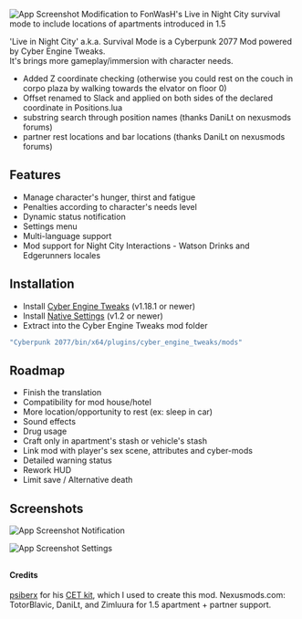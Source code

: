 ![App Screenshot](https://i.ibb.co/PZFJvR5/logo.png)
Modification to FonWasH's Live in Night City survival mode to include locations of apartments introduced in 1.5

'Live in Night City' a.k.a. Survival Mode is a Cyberpunk 2077 Mod powered by Cyber Engine Tweaks.  
It's brings more gameplay/immersion with character needs.
* Added Z coordinate checking (otherwise you could rest on the couch in corpo plaza by walking towards the elvator on floor 0)
* Offset renamed to Slack and applied on both sides of the declared coordinate in Positions.lua
* substring search through position names (thanks DaniLt on nexusmods forums)
* partner rest locations and bar locations (thanks DaniLt on nexusmods forums)


## Features

- Manage character's hunger, thirst and fatigue
- Penalties according to character's needs level
- Dynamic status notification
- Settings menu
- Multi-language support
- Mod support for Night City Interactions - Watson Drinks and Edgerunners locales


## Installation

- Install [Cyber Engine Tweaks](https://github.com/yamashi/CyberEngineTweaks) (v1.18.1 or newer)
- Install [Native Settings](https://github.com/justarandomguyintheinternet/CP77_nativeSettings) (v1.2 or newer)
- Extract into the Cyber Engine Tweaks mod folder
```bash
"Cyberpunk 2077/bin/x64/plugins/cyber_engine_tweaks/mods"
``` 


## Roadmap

- Finish the translation
- Compatibility for mod house/hotel
- More location/opportunity to rest (ex: sleep in car)
- Sound effects
- Drug usage
- Craft only in apartment's stash or vehicle's stash
- Link mod with player's sex scene, attributes and cyber-mods
- Detailed warning status
- Rework HUD
- Limit save / Alternative death


## Screenshots

![App Screenshot](https://i.ibb.co/gtzCkJN/example-hud.jpg)
Notification

![App Screenshot](https://i.ibb.co/g9Gj69M/example-settings.jpg)
Settings


##


#### Credits
[psiberx](https://github.com/psiberx) for his [CET kit](https://github.com/psiberx/cp2077-cet-kit), which I used to create this mod.
Nexusmods.com: TotorBlavic, DaniLt, and Zimluura for 1.5 apartment + partner support.
